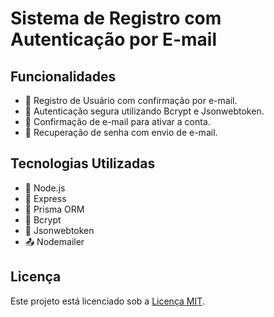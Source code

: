 # Sistema de Registro com Autenticação por E-mail

## Funcionalidades

- 📝 Registro de Usuário com confirmação por e-mail.
- 🔐 Autenticação segura utilizando Bcrypt e Jsonwebtoken.
- 📧 Confirmação de e-mail para ativar a conta.
- 🔑 Recuperação de senha com envio de e-mail.

## Tecnologias Utilizadas

- 🚀 Node.js
- 💼 Express
- 🔄 Prisma ORM
- 🔐 Bcrypt
- 🔑 Jsonwebtoken
- 📤 Nodemailer

## Licença

Este projeto está licenciado sob a [Licença MIT](LICENSE).
